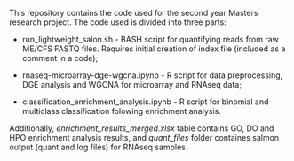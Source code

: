 This repository contains the code used for the second year Masters research project. The code used is divided into three parts:

* run_lightweight_salon.sh - BASH script for quantifying reads from raw ME/CFS FASTQ files. Requires initial creation of index file (included as a comment in a code);

* rnaseq-microarray-dge-wgcna.ipynb - R script for data preprocessing, DGE analysis and WGCNA for microarray and RNAseq data;

* classification_enrichment_analysis.ipynb - R script for binomial and multiclass classification folowing enrichment analysis.

Additionally, _enrichment_results_merged.xlsx_ table contains GO, DO and HPO enrichment analysis results, and _quant_files_ folder containes salmon output (quant and log files) for RNAseq samples.
  
